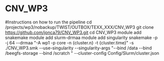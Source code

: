 # CNV_WP3

#Instructions on how to run the pipeline
cd /projects/wp3/nobackup/TWIST/OUTBOX/TEXX_XXX/CNV_WP3
git clone https://github.com/jonca79/CNV_WP3.git
cd CNV_WP3
module add snakemake
module add slurm-drmaa
module add singularity
snakemake -p -j 64 --drmaa "-A wp1 -p core -n {cluster.n} -t {cluster.time}"  -s ./CNV_WP3.smk --use-singularity --singularity-args "--bind /data --bind /beegfs-storage --bind /scratch " --cluster-config Config/Slurm/cluster.json
